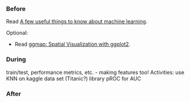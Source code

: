 ### Before

Read [A few useful things to know about machine learning](http://homes.cs.washington.edu/~pedrod/papers/cacm12.pdf).

Optional:

 * Read [ggmap: Spatial Visualization with
ggplot2](http://journal.r-project.org/archive/2013-1/kahle-wickham.pdf).


### During

train/test, performance metrics, etc. - making features too!
Activities: use KNN on kaggle data set (Titanic?)
library pROC for AUC


### After


